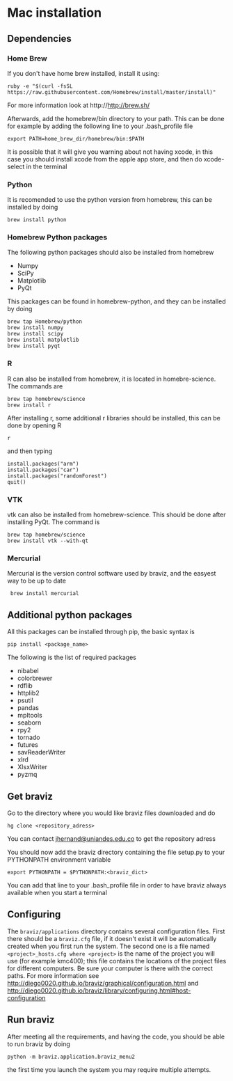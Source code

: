 # Mac installation

## Dependencies

### Home Brew
If you don't have home brew installed, install it using:

    ruby -e "$(curl -fsSL https://raw.githubusercontent.com/Homebrew/install/master/install)"
    
For more information look at http://http://brew.sh/

Afterwards, add the homebrew/bin directory to your path. This can be done for example by adding the following line to your .bash_profile file

    export PATH=home_brew_dir/homebrew/bin:$PATH

It is possible that it will give you warning about not having xcode, in this case you should install xcode from the apple app store, and then do
xcode-select in the terminal

### Python
It is recomended to use the python version from homebrew, this can be installed by doing

    brew install python

### Homebrew Python packages
The following python packages should also be installed from homebrew

- Numpy
- SciPy
- Matplotlib
- PyQt

This packages can be found in homebrew-python, and they can be installed by doing

    brew tap Homebrew/python
    brew install numpy
    brew install scipy
    brew install matplotlib
    brew install pyqt

### R
R can also be installed from homebrew, it is located in homebre-science. The commands are

    brew tap homebrew/science
    brew install r

After installing r, some additional r libraries should be installed, this can be done by opening R

    r

and then typing

    install.packages("arm")
    install.packages("car")
    install.packages("randomForest")
    quit()

### VTK
vtk can also be installed from homebrew-science. This should be done after installing PyQt. The command is

    brew tap homebrew/science
    brew install vtk --with-qt

### Mercurial
Mercurial is the version control software used by braviz, and the easyest way to be up to date

     brew install mercurial

## Additional python packages

All this packages can be installed through pip, the basic syntax is

    pip install <package_name>

The following is the list of required packages

- nibabel
- colorbrewer
- rdflib
- httplib2
- psutil
- pandas
- mpltools
- seaborn
- rpy2
- tornado
- futures
- savReaderWriter
- xlrd
- XlsxWriter
- pyzmq

## Get braviz
Go to the directory where you would like braviz files downloaded and do

    hg clone <repository_adress>

You can contact jhernand@uniandes.edu.co to get the repository adress

You should now add the braviz directory containing the file setup.py to your PYTHONPATH environment variable

    export PYTHONPATH = $PYTHONPATH:<braviz_dict>

You can add that line to your .bash_profile file in order to have braviz always available when you start a terminal


## Configuring

The ``braviz/applications`` directory contains several configuration files. First there should be a ``braviz.cfg`` file,
if it doesn't exist it will be automatically created when you first run the system. The second one is a file named
``<project>_hosts.cfg where <project>`` is the name of the project you will use (for example kmc400); this file contains
the locations of the project files for different computers. Be sure your computer is there with the correct paths. For
more information see  http://diego0020.github.io/braviz/graphical/configuration.html and 
http://diego0020.github.io/braviz/library/configuring.html#host-configuration



## Run braviz
After meeting all the requirements, and having the code, you should be able to run braviz by doing

    python -m braviz.application.braviz_menu2

the first time you launch the system you may require multiple attempts.
